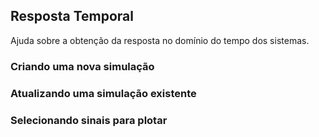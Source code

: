 ## Resposta Temporal

Ajuda sobre a obtenção da resposta no domínio do tempo dos sistemas.

### Criando uma nova simulação

### Atualizando uma simulação existente

### Selecionando sinais para plotar